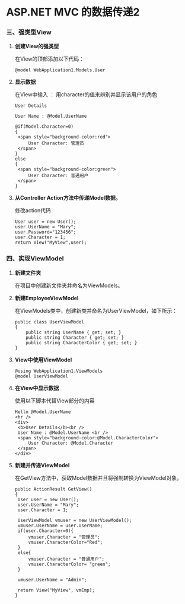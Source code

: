 # ASP.NET MVC 的数据传递2

### 三、强类型View

1. **创建View的强类型**

   在View的顶部添加以下代码：
   ```
   @model WebApplication1.Models.User
   ```
2. **显示数据**

   在View中输入 ：
   用character的值来辨别并显示该用户的角色

   ```
   User Details
   
   User Name : @Model.UserName
   
   @if(Model.Character=0)
   {
   	<span style="background-color:red">
   		User Character: 管理员
   	</span>
   }
   else
   {           
   	<span style="background-color:green">  
   		User Character: 普通用户
   	</span>
   }
   ```


3. **从Controller Action方法中传递Model数据。**

   修改action代码
   
   ```
   User user = new User();
   user.UserName = "Mary";
   user.Password="123456";
   user.Character = 1;         
   return View("MyView",user);
   ```



### 四、实现ViewModel

1. **新建文件夹**

    在项目中创建新文件夹并命名为ViewModels。 

2. **新建EmployeeViewModel** 

   在ViewModels类中，创建新类并命名为UserViewModel，如下所示：

   ```
   public class UserViewModel
   {
       public string UserName { get; set; }
       public string Character { get; set; }
       public string CharacterColor { get; set; }
   }
   ```

3. **View中使用ViewModel**

   ```
   @using WebApplication1.ViewModels
   @model UserViewModel
   ```

4. **在View中显示数据** 

   使用以下脚本代替View部分的内容

   ```
   Hello @Model.UserName
   <hr />
   <div>
   	<b>User Details</b><br />
   	User Name : @Model.UserName <br />
   	<span style="background-color:@Model.CharacterColor">
   		User Character: @Model.Character
   	</span>
   </div>
   ```

5. **新建并传递ViewModel** 

   在GetView方法中，获取Model数据并且将强制转换为ViewModel对象。

   ```
   public ActionResult GetView()
   {
   	User user = new User();
   	user.UserName = "Mary";
   	user.Character = 1; 
   
   	UserViewModel vmuser = new UserViewModel();
   	vmuser.UserName = user.UserName;
   	if(user.Character=0){
   		vmuser.Character = "管理员";
   		vmuser.CharacterColor="Red";
   	}
   	else{
   		vmuser.Character = "普通用户";
   		vmuser.CharacterColor= "green";
   	}
     
   	vmuser.UserName = "Admin";
     
   	return View("MyView", vmEmp);
   }
   ```
